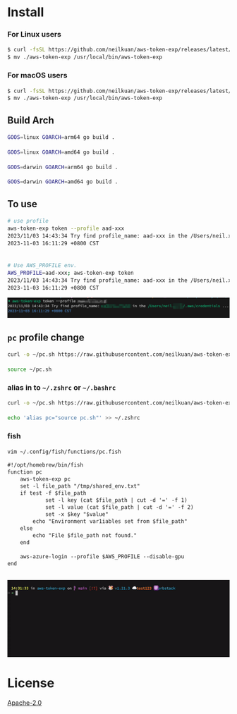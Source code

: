 # Install
### For Linux users

```bash
$ curl -fsSL https://github.com/neilkuan/aws-token-exp/releases/latest/download/aws-token-exp-Linux-$(uname -m).tar.gz -o - | tar zxvf -
$ mv ./aws-token-exp /usr/local/bin/aws-token-exp
```

### For macOS users

```bash
$ curl -fsSL https://github.com/neilkuan/aws-token-exp/releases/latest/download/aws-token-exp-Darwin-$(uname -m).tar.gz -o - | tar zxvf -
$ mv ./aws-token-exp /usr/local/bin/aws-token-exp
```

## Build Arch 
```bash
GOOS=linux GOARCH=arm64 go build .

GOOS=linux GOARCH=amd64 go build .

GOOS=darwin GOARCH=arm64 go build .

GOOS=darwin GOARCH=amd64 go build .
```

## To use 
```bash
# use profile
aws-token-exp token --profile aad-xxx
2023/11/03 14:43:34 Try find profile_name: aad-xxx in the /Users/neil.xxx/.aws/credentials ...
2023-11-03 16:11:29 +0800 CST


# Use AWS_PROFILE env.
AWS_PROFILE=aad-xxx; aws-token-exp token
2023/11/03 14:43:34 Try find profile_name: aad-xxx in the /Users/neil.xxx/.aws/credentials ...
2023-11-03 16:11:29 +0800 CST
```
![](./docs/1.png)


## `pc` profile change
```bash
curl -o ~/pc.sh https://raw.githubusercontent.com/neilkuan/aws-token-exp/main/pc.sh

source ~/pc.sh
```

### alias in to `~/.zshrc` or `~/.bashrc`
```bash
curl -o ~/pc.sh https://raw.githubusercontent.com/neilkuan/aws-token-exp/main/pc.sh

echo 'alias pc="source pc.sh"' >> ~/.zshrc
```

### fish
`vim ~/.config/fish/functions/pc.fish`
```vim
#!/opt/homebrew/bin/fish
function pc
    aws-token-exp pc
    set -l file_path "/tmp/shared_env.txt"
    if test -f $file_path
            set -l key (cat $file_path | cut -d '=' -f 1)
            set -l value (cat $file_path | cut -d '=' -f 2)
            set -x $key "$value"
        echo "Environment var1iables set from $file_path"
    else
        echo "File $file_path not found."
    end
    
    aws-azure-login --profile $AWS_PROFILE --disable-gpu
end


```


![](./docs/pc-demo.gif)


# License

[Apache-2.0](LICENSE)
